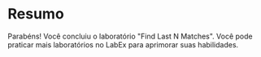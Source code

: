 # Resumo

Parabéns! Você concluiu o laboratório "Find Last N Matches". Você pode praticar mais laboratórios no LabEx para aprimorar suas habilidades.
